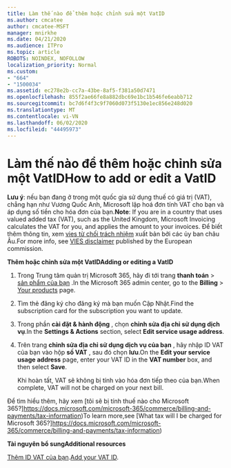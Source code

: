 ```yaml
---
title: Làm thế nào để thêm hoặc chỉnh sửa một VatID
ms.author: cmcatee
author: cmcatee-MSFT
manager: mnirkhe
ms.date: 04/21/2020
ms.audience: ITPro
ms.topic: article
ROBOTS: NOINDEX, NOFOLLOW
localization_priority: Normal
ms.custom:
- "664"
- "1500034"
ms.assetid: ec278e2b-cc7a-43be-8af5-f381a50d7471
ms.openlocfilehash: 855f2ae66fe8a882dbc69e1bc1b546fe6eabb712
ms.sourcegitcommit: bc7d6f4f3c9f7060d073f5130e1ec856e248d020
ms.translationtype: MT
ms.contentlocale: vi-VN
ms.lasthandoff: 06/02/2020
ms.locfileid: "44495973"
---
```

# <a name="how-to-add-or-edit-a-vatid"></a><span data-ttu-id="8735e-102">Làm thế nào để thêm hoặc chỉnh sửa một VatID</span><span class="sxs-lookup"><span data-stu-id="8735e-102">How to add or edit a VatID</span></span>

<span data-ttu-id="8735e-103">**Lưu ý**: nếu bạn đang ở trong một quốc gia sử dụng thuế có giá trị (VAT), chẳng hạn như Vương Quốc Anh, Microsoft lập hoá đơn tính VAT cho bạn và áp dụng số tiền cho hóa đơn của bạn.</span><span class="sxs-lookup"><span data-stu-id="8735e-103">**Note**: If you are in a country that uses valued added tax (VAT), such as the United Kingdom, Microsoft Invoicing calculates the VAT for you, and applies the amount to your invoices.</span></span> <span data-ttu-id="8735e-104">Để biết thêm thông tin, xem [vies từ chối trách nhiệm](https://go.microsoft.com/fwlink/p/?LinkID=841741) xuất bản bởi các ủy ban châu Âu.</span><span class="sxs-lookup"><span data-stu-id="8735e-104">For more info, see [VIES disclaimer](https://go.microsoft.com/fwlink/p/?LinkID=841741) published by the European commission.</span></span>

<span data-ttu-id="8735e-105">**Thêm hoặc chỉnh sửa một VatID**</span><span class="sxs-lookup"><span data-stu-id="8735e-105">**Adding or editing a VatID**</span></span>

1. <span data-ttu-id="8735e-106">Trong Trung tâm quản trị Microsoft 365, hãy đi tới trang **thanh toán** \> [sản phẩm của bạn](https://go.microsoft.com/fwlink/p/?linkid=842054) .</span><span class="sxs-lookup"><span data-stu-id="8735e-106">In the Microsoft 365 admin center, go to the **Billing** \> [Your products](https://go.microsoft.com/fwlink/p/?linkid=842054) page.</span></span>

2. <span data-ttu-id="8735e-107">Tìm thẻ đăng ký cho đăng ký mà bạn muốn Cập Nhật.</span><span class="sxs-lookup"><span data-stu-id="8735e-107">Find the subscription card for the subscription you want to update.</span></span>

3. <span data-ttu-id="8735e-108">Trong phần **cài đặt & hành động** , chọn **chỉnh sửa địa chỉ sử dụng dịch vụ**.</span><span class="sxs-lookup"><span data-stu-id="8735e-108">In the **Settings & Actions** section, select **Edit service usage address**.</span></span>

4. <span data-ttu-id="8735e-109">Trên trang **chỉnh sửa địa chỉ sử dụng dịch vụ của bạn** , hãy nhập ID VAT của bạn vào hộp **số VAT** , sau đó chọn **lưu**.</span><span class="sxs-lookup"><span data-stu-id="8735e-109">On the **Edit your service usage address** page, enter your VAT ID in the **VAT number** box, and then select **Save**.</span></span>

    <span data-ttu-id="8735e-110">Khi hoàn tất, VAT sẽ không bị tính vào hóa đơn tiếp theo của bạn.</span><span class="sxs-lookup"><span data-stu-id="8735e-110">When complete, VAT will not be charged on your next bill.</span></span>

<span data-ttu-id="8735e-111">Để tìm hiểu thêm, hãy xem [tôi sẽ bị tính thuế nào cho Microsoft 365?]https://docs.microsoft.com/microsoft-365/commerce/billing-and-payments/tax-information)</span><span class="sxs-lookup"><span data-stu-id="8735e-111">To learn more,see [What tax will I be charged for Microsoft 365?]https://docs.microsoft.com/microsoft-365/commerce/billing-and-payments/tax-information)</span></span>

<span data-ttu-id="8735e-112">**Tài nguyên bổ sung**</span><span class="sxs-lookup"><span data-stu-id="8735e-112">**Additional resources**</span></span>

<span data-ttu-id="8735e-113">[Thêm ID VAT của bạn](https://docs.microsoft.com/microsoft-365/commerce/billing-and-payments/tax-information?view=o365-worldwide#add-your-vat-id-eu-countries-only).</span><span class="sxs-lookup"><span data-stu-id="8735e-113">[Add your VAT ID](https://docs.microsoft.com/microsoft-365/commerce/billing-and-payments/tax-information?view=o365-worldwide#add-your-vat-id-eu-countries-only).</span></span>